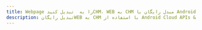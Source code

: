 ---title: Webpage را به  تبدیل کنیدCHM، WEB به CHM مبدل رایگان یا Android SDKdescription: تبدیل رایگانWEB به CHM با استفاده از Android Cloud APIs & SDK همچنین اسناد PDF را در Cloud ایجاد، ویرایش و رندر کنید.---